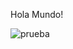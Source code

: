 Hola Mundo!

![prueba](https://www.youtube.com/watch?v=yxLOBFXSkv0&pp=ygUNdmVyY2VsIGRlcGxveQ%3D%3D)



